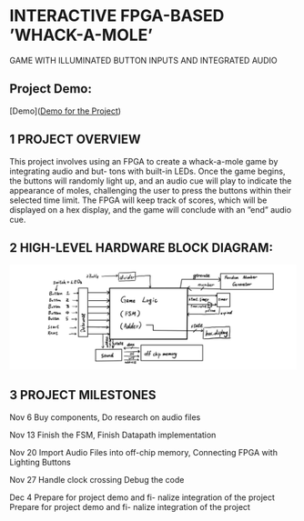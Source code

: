 # INTERACTIVE FPGA-BASED ’WHACK-A-MOLE’
GAME WITH ILLUMINATED BUTTON INPUTS AND
INTEGRATED AUDIO
## Project Demo:

[Demo]([Demo for the Project](https://youtu.be/eBtXhnmcVG4?si=pxX8mNb80aY3StLu))

## 1 PROJECT OVERVIEW
This project involves using an FPGA to create a whack-a-mole game by integrating audio and but-
tons with built-in LEDs. Once the game begins, the buttons will randomly light up, and an audio cue
will play to indicate the appearance of moles, challenging the user to press the buttons within their
selected time limit. The FPGA will keep track of scores, which will be displayed on a hex display,
and the game will conclude with an ”end” audio cue.
## 2 HIGH-LEVEL HARDWARE BLOCK DIAGRAM:
![Hardware Block Diagram](gamelogic.jpg)
## 3 PROJECT MILESTONES
Nov 6 Buy components, Do research on audio files 

Nov 13 Finish the FSM, Finish Datapath implementation 

Nov 20 Import Audio Files into off-chip
memory, Connecting FPGA with Lighting
Buttons

Nov 27 Handle clock crossing Debug the code 

Dec 4 Prepare for project demo and fi-
nalize integration of the project
Prepare for project demo and fi-
nalize integration of the project

